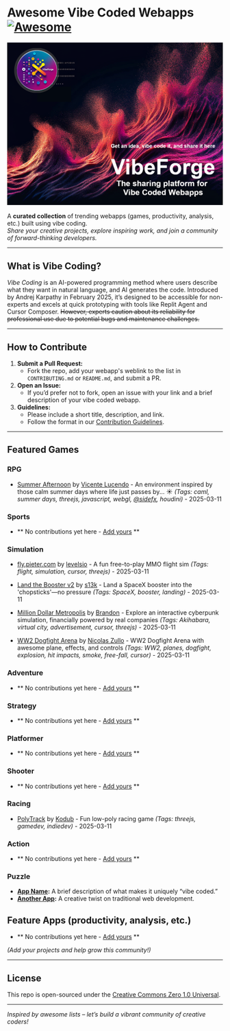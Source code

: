 # Awesome Vibe Coded Webapps [![Awesome](https://cdn.rawgit.com/sindresorhus/awesome/d7305f38d29fed78fa85652e3a63e154dd8e8829/media/badge.svg)](https://github.com/sindresorhus/awesome)

<p align="center">
  <a href="https://x.com/vibeforge" target="_blank">
    <img src="/assets/VibeForge_custom_banner_20250311.png" alt="Awesome Vibe Coded Webapps" />
  </a>
</p>

A **curated collection** of trending webapps (games, productivity, analysis, etc.) built using vibe coding.  
*Share your creative projects, explore inspiring work, and join a community of forward-thinking developers.*

---

## What is Vibe Coding?

_Vibe Coding_ is an AI-powered programming method where users describe what they want in natural language, and AI generates the code. Introduced by Andrej Karpathy in February 2025, it’s designed to be accessible for non-experts and excels at quick prototyping with tools like Replit Agent and Cursor Composer. ~~However, experts caution about its reliability for professional use due to potential bugs and maintenance challenges.~~

---

## How to Contribute

1. **Submit a Pull Request:**  
   - Fork the repo, add your webapp's weblink to the list in `CONTRIBUTING.md` or `README.md`, and submit a PR.
2. **Open an Issue:**  
   - If you’d prefer not to fork, open an issue with your link and a brief description of your vibe coded webapp.
3. **Guidelines:**  
   - Please include a short title, description, and link.  
   - Follow the format in our [Contribution Guidelines](CONTRIBUTING.md).

---

## Featured Games

### RPG

- [Summer Afternoon](https://summer-afternoon.vlucendo.com) by [Vicente Lucendo](https://x.com/vlucendo) - An environment inspired by those calm summer days where life just passes by... ☀️ *(Tags: caml, summer days, threejs, javascript, webgl, [@sidefx](https://x.com/sidefx), houdini)* - 2025-03-11

### Sports

- ** No contributions yet here - [Add yours](CONTRIBUTING.md) **

### Simulation

- [fly.pieter.com](https://fly.pieter.com/) by [levelsio](https://x.com/levelsio) - A fun free-to-play MMO flight sim *(Tags: flight, simulation, cursor, threejs)* - 2025-03-11

- [Land the Booster v2](https://land-the-booster.s13k.dev/v2.html) by [s13k](https://x.com/s13k_) - Land a SpaceX booster into the 'chopsticks'—no pressure *(Tags: SpaceX, booster, landing)* - 2025-03-11

- [Million Dollar Metropolis](https://milliondollarmetropolis.com/) by [Brandon](https://x.com/brandon_xyzw) - Explore an interactive cyberpunk simulation, financially powered by real companies *(Tags: Akihabara, virtual city, advertisement, cursor, threejs)* - 2025-03-11

- [WW2 Dogfight Arena](https://fly.zullo.fun/) by [Nicolas Zullo](https://x.com/NicolasZu) - WW2 Dogfight Arena with awesome plane, effects, and controls *(Tags: WW2, planes, dogfight, explosion, hit impacts, smoke, free-fall, cursor)* - 2025-03-11

### Adventure

- ** No contributions yet here - [Add yours](CONTRIBUTING.md) **

### Strategy 

- ** No contributions yet here - [Add yours](CONTRIBUTING.md) **

### Platformer

- ** No contributions yet here - [Add yours](CONTRIBUTING.md) **

### Shooter

- ** No contributions yet here - [Add yours](CONTRIBUTING.md) **

### Racing

- [PolyTrack](https://beta-polytrack.kodub.com/) by [Kodub](https://x.com/KodubDev) - Fun low-poly racing game *(Tags: threejs, gamedev, indiedev)* - 2025-03-11

### Action 

- ** No contributions yet here - [Add yours](CONTRIBUTING.md) **

### Puzzle

- **[App Name](https://example.com):** A brief description of what makes it uniquely “vibe coded.”
- **[Another App](https://example.com):** A creative twist on traditional web development.

## Feature Apps (productivity, analysis, etc.) 

- ** No contributions yet here - [Add yours](CONTRIBUTING.md) **

*(Add your projects and help grow this community!)*

---

## License

This repo is open-sourced under the [Creative Commons Zero 1.0 Universal](LICENSE).

---

*Inspired by awesome lists – let’s build a vibrant community of creative coders!*

